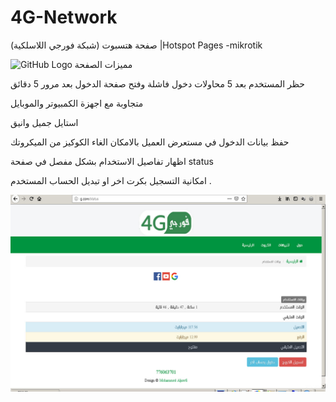 # 4G-Network
صفحة هتسبوت (شبكة فورجي اللاسلكية) |Hotspot Pages -mikrotik

![GitHub Logo](https://github.com/aljawfi/4G-Network/blob/master/img/logo.png)
مميزات الصفحة




حظر المستخدم بعد 5 محاولات دخول فاشلة وفتح صفحة الدخول بعد مرور 5 دقائق


متجاوبة مع اجهزة الكمبيوتر والموبايل

استايل جميل وانيق

حفظ بيانات الدخول في مستعرض العميل بالامكان الغاء الكوكيز من الميكروتك

اظهار تفاصيل الاستخدام بشكل مفصل في صفحة status

امكانية التسجيل بكرت اخر او تبديل الحساب المستخدم .

 ![4g logo](https://github.com/aljawfi/image_help/blob/master/4gnetwork1.jpg)


 

